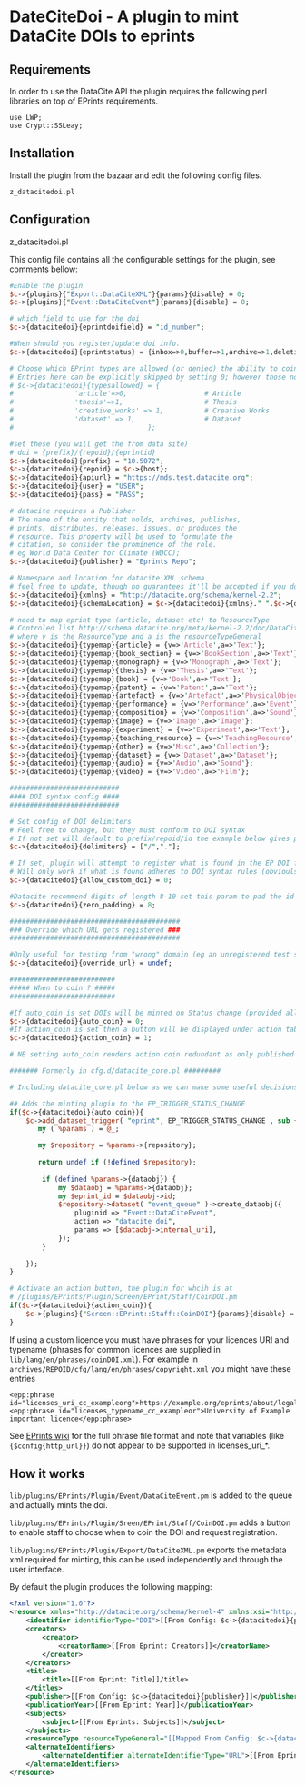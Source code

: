 DateCiteDoi - A plugin to mint DataCite DOIs to eprints
========================================================

Requirements
-------------

In order to use the DataCite API the plugin requires the following perl libraries on top of EPrints requirements.

```
use LWP;
use Crypt::SSLeay;
```

Installation
-------------

Install the plugin from the bazaar and edit the following config files.

```
z_datacitedoi.pl
```

Configuration 
-------------

z_datacitedoi.pl

This config file contains all the configurable settings for the plugin, see comments bellow:

```perl
#Enable the plugin
$c->{plugins}{"Export::DataCiteXML"}{params}{disable} = 0;
$c->{plugins}{"Event::DataCiteEvent"}{params}{disable} = 0;

# which field to use for the doi
$c->{datacitedoi}{eprintdoifield} = "id_number";

#When should you register/update doi info.
$c->{datacitedoi}{eprintstatus} = {inbox=>0,buffer=>1,archive=>1,deletion=>0};

# Choose which EPrint types are allowed (or denied) the ability to coin DOIs. Keys must be lower case and be eprints *types* not *type_names*.
# Entries here can be explicitly skipped by setting 0; however those not listed with a 1 are not given a Coin DOI button by default.
# $c->{datacitedoi}{typesallowed} = {
# 				'article'=>0,                   # Article
# 				'thesis'=>1,                    # Thesis
# 				'creative_works' => 1,          # Creative Works
# 				'dataset' => 1,                 # Dataset
#                                 };

#set these (you will get the from data site)
# doi = {prefix}/{repoid}/{eprintid}
$c->{datacitedoi}{prefix} = "10.5072";
$c->{datacitedoi}{repoid} = $c->{host};
$c->{datacitedoi}{apiurl} = "https://mds.test.datacite.org";
$c->{datacitedoi}{user} = "USER";
$c->{datacitedoi}{pass} = "PASS";

# datacite requires a Publisher 
# The name of the entity that holds, archives, publishes, 
# prints, distributes, releases, issues, or produces the 
# resource. This property will be used to formulate the 
# citation, so consider the prominence of the role.
# eg World Data Center for Climate (WDCC); 	
$c->{datacitedoi}{publisher} = "Eprints Repo";

# Namespace and location for datacite XML schema
# feel free to update, though no guarantees it'll be accepted if you do
$c->{datacitedoi}{xmlns} = "http://datacite.org/schema/kernel-2.2";
$c->{datacitedoi}{schemaLocation} = $c->{datacitedoi}{xmlns}." ".$c->{datacitedoi}{xmlns}."/metadata.xsd";

# need to map eprint type (article, dataset etc) to ResourceType
# Controled list http://schema.datacite.org/meta/kernel-2.2/doc/DataCite-MetadataKernel_v2.2.pdf
# where v is the ResourceType and a is the resourceTypeGeneral
$c->{datacitedoi}{typemap}{article} = {v=>'Article',a=>'Text'};
$c->{datacitedoi}{typemap}{book_section} = {v=>'BookSection',a=>'Text'};
$c->{datacitedoi}{typemap}{monograph} = {v=>'Monograph',a=>'Text'};
$c->{datacitedoi}{typemap}{thesis} = {v=>'Thesis',a=>'Text'};
$c->{datacitedoi}{typemap}{book} = {v=>'Book',a=>'Text'};
$c->{datacitedoi}{typemap}{patent} = {v=>'Patent',a=>'Text'};
$c->{datacitedoi}{typemap}{artefact} = {v=>'Artefact',a=>'PhysicalObject'};
$c->{datacitedoi}{typemap}{performance} = {v=>'Performance',a=>'Event'};
$c->{datacitedoi}{typemap}{composition} = {v=>'Composition',a=>'Sound'};
$c->{datacitedoi}{typemap}{image} = {v=>'Image',a=>'Image'};
$c->{datacitedoi}{typemap}{experiment} = {v=>'Experiment',a=>'Text'};
$c->{datacitedoi}{typemap}{teaching_resource} = {v=>'TeachingResourse',a=>'InteractiveResource'};
$c->{datacitedoi}{typemap}{other} = {v=>'Misc',a=>'Collection'};
$c->{datacitedoi}{typemap}{dataset} = {v=>'Dataset',a=>'Dataset'};
$c->{datacitedoi}{typemap}{audio} = {v=>'Audio',a=>'Sound'};
$c->{datacitedoi}{typemap}{video} = {v=>'Video',a=>'Film'};

###########################
#### DOI syntax config ####
###########################

# Set config of DOI delimiters 
# Feel free to change, but they must conform to DOI syntax
# If not set will default to prefix/repoid/id the example below gives prefix/repoid.id
$c->{datacitedoi}{delimiters} = ["/","."];

# If set, plugin will attempt to register what is found in the EP DOI field ($c->{datacitedoi}{eprintdoifield})
# Will only work if what is found adheres to DOI syntax rules (obvioulsy)
$c->{datacitedoi}{allow_custom_doi} = 0;

#Datacite recommend digits of length 8-10 set this param to pad the id to required length
$c->{datacitedoi}{zero_padding} = 8;

##########################################
### Override which URL gets registered ###
##########################################

#Only useful for testing from "wrong" domain (eg an unregistered test server) should be undef for normal operation
$c->{datacitedoi}{override_url} = undef;

##########################
##### When to coin ? #####
##########################

#If auto_coin is set DOIs will be minted on Status change (provided all else is well)
$c->{datacitedoi}{auto_coin} = 0;
#If action_coin is set then a button will be displayed under action tab (for staff) to mint DOIs on an adhoc basis
$c->{datacitedoi}{action_coin} = 1;

# NB setting auto_coin renders action coin redundant as only published items can be registered

####### Formerly in cfg.d/datacite_core.pl #########

# Including datacite_core.pl below as we can make some useful decisions based on the above config.

## Adds the minting plugin to the EP_TRIGGER_STATUS_CHANGE
if($c->{datacitedoi}{auto_coin}){
	$c->add_dataset_trigger( "eprint", EP_TRIGGER_STATUS_CHANGE , sub {
       my ( %params ) = @_;

       my $repository = %params->{repository};
 
       return undef if (!defined $repository);
	
		if (defined %params->{dataobj}) {
			my $dataobj = %params->{dataobj};
			my $eprint_id = $dataobj->id;
			$repository->dataset( "event_queue" )->create_dataobj({
				pluginid => "Event::DataCiteEvent",
				action => "datacite_doi",
				params => [$dataobj->internal_uri],
			});
     	}
 
	});
}

# Activate an action button, the plugin for whcih is at
# /plugins/EPrints/Plugin/Screen/EPrint/Staff/CoinDOI.pm
if($c->{datacitedoi}{action_coin}){
 	$c->{plugins}{"Screen::EPrint::Staff::CoinDOI"}{params}{disable} = 0;
}

```


If using a custom licence you must have phrases for your licences URI and typename (phrases for common licences are supplied in ``lib/lang/en/phrases/coinDOI.xml``). For example in ``archives/REPOID/cfg/lang/en/phrases/copyright.xml`` you might have these entries

```
<epp:phrase id="licenses_uri_cc_exampleorg">https://example.org/eprints/about/legal/</epp:phrase>
<epp:phrase id="licenses_typename_cc_exampleor">University of Example important licence</epp:phrase>

```

See [EPrints wiki](https://wiki.eprints.org/w/Phrase_Format) for the full phrase file format and note that variables (like ``{$config{http_url}}``) do not appear to be supported in licenses_uri_*.


How it works
-------------

``lib/plugins/EPrints/Plugin/Event/DataCiteEvent.pm`` is added to the queue and actually mints the doi.

``lib/plugins/EPrints/Plugin/Sreen/EPrint/Staff/CoinDOI.pm`` adds a button to enable staff to choose when to coin the DOI and request registration.

``lib/plugins/EPrints/Plugin/Export/DataCiteXML.pm`` exports the metadata xml required for minting, this can be used independently and through the user interface. 

By default the plugin produces the following mapping:
```xml
<?xml version="1.0"?>
<resource xmlns="http://datacite.org/schema/kernel-4" xmlns:xsi="http://www.w3.org/2001/XMLSchema-instance" xsi:schemaLocation="http://datacite.org/schema/kernel-4 http://schema.datacite.org/meta/kernel-4/metadata.xsd">
	<identifier identifierType="DOI">[[From Config: $c->{datacitedoi}{prefix}/$c->{datacitedoi}{repoid]]/{{Eprintid}}</identifier>
	<creators>
		<creator>
			<creatorName>[[From Eprint: Creators]]</creatorName>
		</creator>
	</creators>
	<titles>
		<title>[[From Eprint: Title]]/title>
	</titles>
	<publisher>[[From Config: $c->{datacitedoi}{publisher}]]</publisher>
	<publicationYear>[[From Eprint: Year]]</publicationYear>
	<subjects>
		<subject>[[From Eprints: Subjects]]</subject>
	</subjects>
	<resourceType resourceTypeGeneral="[[Mapped From Config: $c->{datacitedoi}{typemap}]]">[[Mapped From Config: $c->{datacitedoi}{typemap}]]</resourceType>
	<alternateIdentifiers>
		<alternateIdentifier alternateIdentifierType="URL">[[From Eprints: Subjects]]</alternateIdentifier>
	</alternateIdentifiers>
</resource>
```

